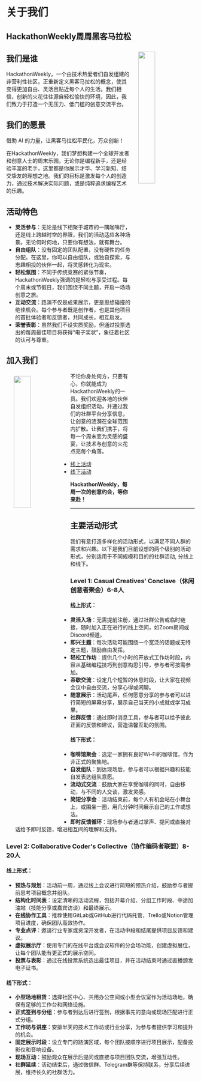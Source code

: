 # 关于我们
## HackathonWeekly周周黑客马拉松

<img src="/purple-logo.png" width="30%" align="right" style="margin:10px 0 10px 20px;"/>

## 我们是谁
HackathonWeekly，一个由技术热爱者们自发组建的非营利性社区，正重新定义黑客马拉松的概念，使其变得更加自由、灵活且贴近每个人的生活。我们相信，创新的火花往往源自轻松愉快的环境，因此，我们致力于打造一个无压力、低门槛的创意交流平台。

## 我们的愿景
借助 AI 的力量，让黑客马拉松平民化，万众创新！

在HackathonWeekly，我们梦想构建一个全球开发者和创意人士的周末乐园，无论你是编程新手，还是经验丰富的老手，这里都是你展示才华、学习新知、结交挚友的理想之地。我们的目标是激发每个人的创造力，通过技术解决实际问题，或是纯粹追求编程艺术的乐趣。

## 活动特色
- **灵活参与**：无论是线下相聚于城市的一隅咖啡厅，还是线上跨越时空的界限，我们的活动适应各种场景。无论何时何地，只要你有想法，就有舞台。
- **自由组队**：没有固定的团队配置，没有硬性的任务分配。在这里，你可以自由组队，或独自探索，与志趣相投的伙伴一起，将灵感转化为现实。
- **轻松氛围**：不同于传统竞赛的紧张节奏，HackathonWeekly强调的是轻松与享受过程。每个周末或节假日，我们围绕不同主题，开启一场场创意之旅。
- **互动交流**：路演不仅是成果展示，更是思想碰撞的绝佳机会。每个参与者既是创作者，也是其他项目的首批体验者和反馈者，共同成长，相互启发。
- **荣誉表彰**：虽然我们不设实质奖励，但通过投票选出的每周最佳项目将获得“电子奖状”，象征着社区的认可与尊重。

## 加入我们

<img src="/hackathon-weekly-wechat.jpg" width="30%" align="left" style="margin:10px 0 10px 20px;"/>

不论你身处何方，只要有心，你就能成为HackathonWeekly的一员。我们欢迎各地的伙伴自发组织活动，并通过我们的社群平台分享信息，让创意的涟漪在全球范围内扩散。让我们携手，将每一个周末变为灵感的盛宴，让技术与创意的火花点亮每个角落。

- [线上活动](https://hackathonweekly.feishu.cn/wiki/W5oAwI9o4irrBIkpYdxcQvSQnfK)
- [线下活动](https://hackathonweekly.feishu.cn/wiki/XVnTw947riOQJckIVsZcUVRln2c)


**HackathonWeekly，每周一次的创意约会，等你来赴！**

---

## 主要活动形式
我们有意打造多样化的活动形式，以满足不同人群的需求和兴趣。以下是我们目前设想的两个级别的活动形式，分别适用于不同规模和目的的社群活动, 分线上和线下。

### Level 1: Casual Creatives' Conclave（休闲创意者聚会）6-8人

#### 线上形式：
- **灵活入场**：无需提前注册，通过社群公告或临时链接，随时加入正在进行的线上空间，如Zoom房间或Discord频道。
- **即兴主题**：每次活动可能围绕一个宽泛的话题或无特定主题，鼓励自由发挥。
- **轻松工作坊**：提供几个小时的开放式工作坊时段，内容从基础编程技巧到创意构思引导，参与者可按需参加。
- **茶歇交流**：设定几个短暂的休息时段，让大家在视频会议中自由交流，分享心得或闲聊。
- **随意展示**：活动尾声，任何愿意分享的参与者可以进行简短的屏幕分享，展示自己当天的小成就或学习成果。
- **社群反馈**：通过即时消息工具，参与者可以给予彼此正面的反馈和建议，营造温馨互助的氛围。

#### 线下形式：
- **咖啡馆聚会**：选定一家拥有良好Wi-Fi的咖啡馆，作为非正式的聚集地。
- **自发组队**：到达现场后，参与者可以根据兴趣和技能自发表达组队意愿。
- **流动式交流**：鼓励大家在享受咖啡的同时，自由移动，与不同的人交谈，激发灵感。
- **简短分享会**：活动结束前，每个人有机会站在小舞台上，或围坐一圈，用几分钟时间展示自己的工作或想法。
- **即时反馈循环**：现场参与者通过掌声、提问或直接对话给予即时反馈，增进相互间的理解和支持。

### Level 2: Collaborative Coder's Collective（协作编码者联盟）8-20人

#### 线上形式：
- **预热与规划**：活动前一周，通过线上会议进行简短的预热介绍，鼓励参与者提前思考项目概念并组队。
- **结构化时间表**：设定清晰的活动流程，包括开幕介绍、分组工作时段、中途加油站（技能分享或嘉宾访谈）和最终展示。
- **在线协作工具**：推荐使用GitLab或GitHub进行代码托管，Trello或Notion管理项目进度，确保团队高效协作。
- **专业点评**：邀请行业专家或资深开发者，在活动中段和结尾提供项目反馈和建议。
- **虚拟展示厅**：使用专门的在线平台或会议软件的分会场功能，创建虚拟展位，让每个团队能有更正式的展示空间。
- **投票与表彰**：通过在线投票系统选出最佳项目，并在活动结束时通过直播颁发电子证书。

#### 线下形式：
- **小型场地租赁**：选择社区中心、共用办公空间或小型会议室作为活动场地，确保有足够的工作台和网络设施。
- **正式签到与分组**：参与者到达后进行签到，根据事先的意向或现场匹配进行正式分组。
- **工作坊与讲座**：安排半天的技术工作坊或行业分享，为参与者提供学习和提升的机会。
- **固定展示时段**：设立专门的路演区域，每个团队按顺序进行项目展示，配备投影仪和音响设备。
- **现场互动**：鼓励观众在展示后提问或直接与项目团队交流，增强互动性。
- **社群延续**：活动结束后，通过微信群、Telegram群等保持联系，分享后续进展，维持长久的社群活力。
